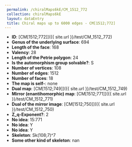 ```yaml
--- 
 permalink: /chiralMaps6kE/CM_1512_772 
 collection: chiralMaps6kE
 layout: dataEntry
 title: Chiral maps up to 6000 edges - CM[1512;772]
---
```


- **ID**: [CM[1512;772]]({{ site.url }}/test/CM_1512_772)
- **Genus of the underlying surface**: 694
- **Length of the face**: 168
- **Valency**: 28
- **Length of the Petrie polygon**: 24
- **Is the automorphism group solvable?**: S
- **Number of vertices**: 108
- **Number of edges**: 1512
- **Number of faces**: 18
- **The map is self-**: none
- **Dual map**: [CM[1512;749]]({{ site.url }}/test/CM_1512_749)
- **Mirror (enantihomorphic) map**: [CM[1512;771]]({{ site.url }}/test/CM_1512_771)
- **Dual of the mirror image**: [CM[1512;750]]({{ site.url }}/test/CM_1512_750)
- **Z_q-Exponent?**: 2
- **No idea**:  15:771
- **No idea**: Y
- **No idea**: Y
- **Skeleton**: Sk(108;7)^7
- **Some other kind of skeleton**: nan
